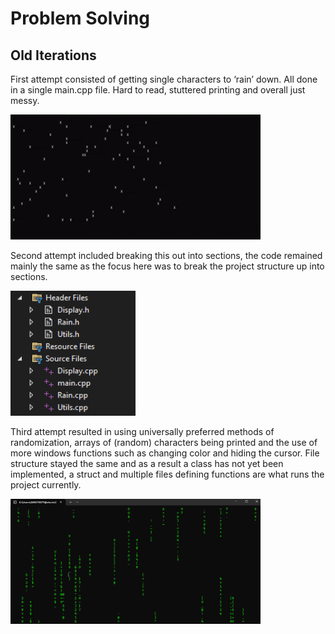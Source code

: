 # Problem Solving

## Old Iterations
First attempt consisted of getting single characters to ‘rain’ down. All done in a single main.cpp file. 
Hard to read, stuttered printing and overall just messy.

<img src="https://raw.githubusercontent.com/jAlbright02/Digital_Rain_Cpp/main/docs/assets/images/firstRain_12_02.gif" width="400" height="200">

Second attempt included breaking this out into sections, the code remained mainly the same as the focus here was to break the project structure up into sections.

<img src="https://raw.githubusercontent.com/jAlbright02/Digital_Rain_Cpp/main/docs/assets/images/fileStruct.png" width="200" height="200">

Third attempt resulted in using universally preferred methods of randomization, arrays of (random) characters being printed and the use of more windows functions such as changing color and hiding the cursor. File structure stayed the same and as a result a class has not yet been implemented, a struct and multiple files defining functions are what runs the project currently.

<img src="https://raw.githubusercontent.com/jAlbright02/Digital_Rain_Cpp/main/docs/assets/images/fourthItrOutput.png" width="400" height="200">
